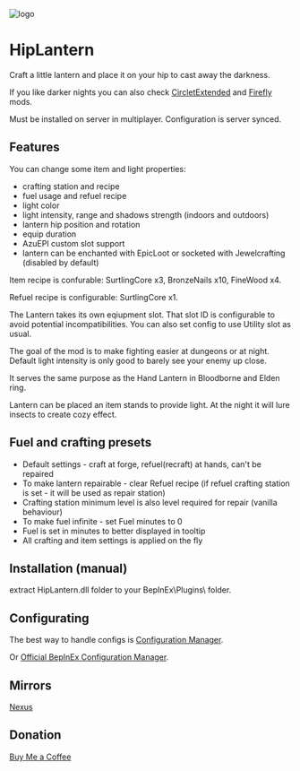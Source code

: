 ![logo](https://staticdelivery.nexusmods.com/mods/3667/images/headers/2748_1713569269.jpg)
# HipLantern
Craft a little lantern and place it on your hip to cast away the darkness.

If you like darker nights you can also check [CircletExtended](https://thunderstore.io/c/valheim/p/shudnal/CircletExtended/) and [Firefly](https://thunderstore.io/c/valheim/p/shudnal/Firefly/) mods.

Must be installed on server in multiplayer. Configuration is server synced.

## Features
You can change some item and light properties:
* crafting station and recipe
* fuel usage and refuel recipe
* light color
* light intensity, range and shadows strength (indoors and outdoors)
* lantern hip position and rotation
* equip duration
* AzuEPI custom slot support
* lantern can be enchanted with EpicLoot or socketed with Jewelcrafting (disabled by default)

Item recipe is confurable: SurtlingCore x3, BronzeNails x10, FineWood x4.

Refuel recipe is configurable: SurtlingCore x1.

The Lantern takes its own eqiupment slot. That slot ID is configurable to avoid potential incompatibilities. You can also set config to use Utility slot as usual.

The goal of the mod is to make fighting easier at dungeons or at night. Default light intensity is only good to barely see your enemy up close.

It serves the same purpose as the Hand Lantern in Bloodborne and Elden ring.

Lantern can be placed an item stands to provide light. At the night it will lure insects to create cozy effect.

## Fuel and crafting presets
* Default settings - craft at forge, refuel(recraft) at hands, can't be repaired
* To make lantern repairable - clear Refuel recipe (if refuel crafting station is set - it will be used as repair station)
* Crafting station minimum level is also level required for repair (vanilla behaviour)
* To make fuel infinite - set Fuel minutes to 0
* Fuel is set in minutes to better displayed in tooltip
* All crafting and item settings is applied on the fly

## Installation (manual)
extract HipLantern.dll folder to your BepInEx\Plugins\ folder.

## Configurating
The best way to handle configs is [Configuration Manager](https://thunderstore.io/c/valheim/p/shudnal/ConfigurationManager/).

Or [Official BepInEx Configuration Manager](https://valheim.thunderstore.io/package/Azumatt/Official_BepInEx_ConfigurationManager/).

## Mirrors
[Nexus](https://www.nexusmods.com/valheim/mods/2748)

## Donation
[Buy Me a Coffee](https://buymeacoffee.com/shudnal)